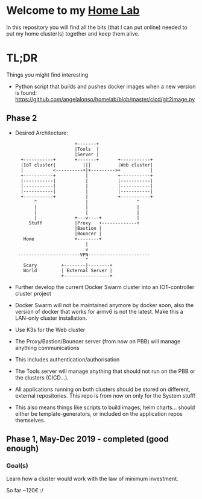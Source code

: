 # Welcome to my [Home Lab](https://angelalonso.github.io/homelab/)
In this repository you will find all the bits (that I can put online) needed to put my home cluster(s) together and keep them alive.

# TL;DR
Things you might find interesting
- Python script that builds and pushes docker images when a new version is found: https://github.com/angelalonso/homelab/blob/master/cicd/git2image.py

## Phase 2
- Desired Architecture:

                            +-------+
                            |Tools  |
                            |Server |
        +-----------+       +-------+       +-----------+
        |IoT cluster|          |||          |Web cluster|
        |           <----------+|+--------->+           |
        +-----------+           |           +-----------+
        |-----------|           |           |-----------|
        |-----------|           |           |-----------|
        |-----------|           |           |-----------|
        +-----------+           |           +-----------+
             ^                  |                  ^
             |                  |                  |
             |                  |                  |
             |              +---v----+             |
           Stuff            |Proxy   +-------------+
                            |Bastion |
                            |Bouncer |
         Home               +--------+
                                |
                                v
       -----------------------VPN-----------------------
                                ^
         Scary         +--------|--------+
         World         | External Server |
                       +-----------------+



- Further develop the current Docker Swarm cluster into an IOT-controller cluster project
 - Docker Swarm will not be maintained anymore by docker soon, also the version of docker that works for armv6 is not the latest. Make this a LAN-only cluster installation.
- Use K3s for the Web cluster
- The Proxy/Bastion/Bouncer server (from now on PBB) will manage anything communications
 - This includes authentication/authorisation
- The Tools server will manage anything that should not run on the PBB or the clusters (CICD...).
- All applications running on both clusters should be stored on different, external repositories. This repo is from now on only for the System stuff!
 - This also means things like scripts to build images, helm charts... should either be template-generators, or included on the application repos themselves.







## Phase 1, May-Dec 2019 - completed (good enough)
### Goal(s)
Learn how a cluster would work with the law of minimum investment.  
  
So far ~120€ :/

